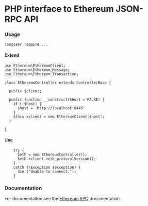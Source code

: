 # PHP interface to Ethereum JSON-RPC API

### Usage

```
composer require ...

```

#### Extend

```
use Ethereum\EthereumClient;
use Ethereum\Ethereum_Message;
use Ethereum\Ethereum_Transaction;

class EthereumController extends ControllerBase {

  public $client;

  public function __construct($host = FALSE) {
    if (!$host) {
      $host = 'http://localhost:8445'
    }
    $this->client = new EthereumClient($host);
  }

}
```

#### Use
```
    try {
      $eth = new EthereumController();
      $eth->client->eth_protocolVersion();
    }
    catch (\Exception $exception) {
      die ("Unable to connect.");
    }

```

### Documentation
For documentation see the [Ethereum RPC](http://ethereum.gitbooks.io/frontier-guide/content/rpc.html) documentation.
